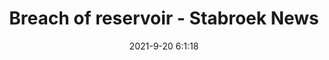 ---
"title": "Breach of reservoir - Stabroek News"
"date": "2021-9-20 6:1:18"
"feed_name": "GOOGLENEWSMINING"
"feed_website": "https://news.google.com/search?q=mining%2Bincident&hl=en-US&gl=US&ceid=US:en"
"feed_rss": "https://news.google.com/rss/search?q=mining%2Bincident&hl=en-US&gl=US&ceid=US:en"
"link": "https://www.stabroeknews.com/2021/09/20/opinion/editorial/breach-of-reservoir/"
"file": "_posts/2021-1-1-cbbb57d37e8b55431b35b62c33a7dfa7b69f35e9.md"
"accident": "0"
"drilling": "0"
"dead": "0"
"injured": "0"
"where": "unknown site"
---